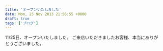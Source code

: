 ```yaml
---
title: 'オープンいたしました'
date: Mon, 25 Nov 2013 21:56:55 +0000
draft: true
tags: ['ブログ']
---
```


11/25日、オープンいたしました。 ご来店いただきましたお客様、本当にありがとうございました。